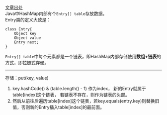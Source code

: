 [文章出处](https://blog.csdn.net/guxianyang/article/details/78241384)  
Java中HashMap内部有个`Entry[] table`存放数据。  
Entry类的定义大致是：  
```
class Entry{
    Object key
    Object value
    Entry next;
}
```
`Entry[] table`中每个元素都是一个链表，即HashMap内部存储使用**数组+链表**的方式，即拉链式存储。  
- - -
存储：put(key, value)
1. key.hashCode() & (table.length() - 1) 作为index， 新的Entry就属于table[index]这个链表，
若链表不存在，则作为链表的头部。
2. 然后从前往后遍历table[index]这个链表，若key.equals(entry.key)则替换旧值，否则新的Entry插入table[index]的最前面。
